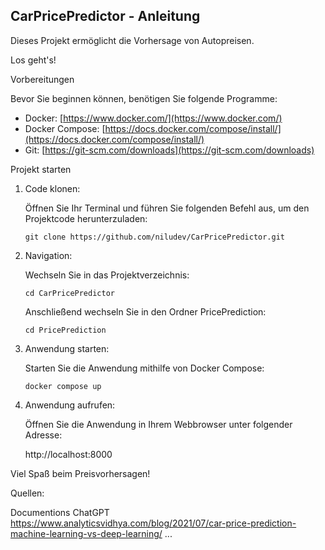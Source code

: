 ## CarPricePredictor - Anleitung

Dieses Projekt ermöglicht die Vorhersage von Autopreisen. 

Los geht's!

Vorbereitungen

Bevor Sie beginnen können, benötigen Sie folgende Programme:

* Docker: [https://www.docker.com/](https://www.docker.com/)
* Docker Compose: [https://docs.docker.com/compose/install/](https://docs.docker.com/compose/install/)
* Git: [https://git-scm.com/downloads](https://git-scm.com/downloads)

Projekt starten

1. Code klonen:

   Öffnen Sie Ihr Terminal und führen Sie folgenden Befehl aus, um den Projektcode herunterzuladen:

   
   `git clone https://github.com/niludev/CarPricePredictor.git`
   

2. Navigation:

   Wechseln Sie in das Projektverzeichnis:

   
   `cd CarPricePredictor`
   

   Anschließend wechseln Sie in den Ordner PricePrediction:

   
   `cd PricePrediction`
   

3. Anwendung starten:

   Starten Sie die Anwendung mithilfe von Docker Compose:

   
   `docker compose up`
   

4. Anwendung aufrufen:

   Öffnen Sie die Anwendung in Ihrem Webbrowser unter folgender Adresse:

   http://localhost:8000

Viel Spaß beim Preisvorhersagen!




Quellen:

Documentions
ChatGPT
https://www.analyticsvidhya.com/blog/2021/07/car-price-prediction-machine-learning-vs-deep-learning/
...



